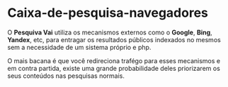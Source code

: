 # Caixa-de-pesquisa-navegadores

O <b>Pesquiva Vai</b> utiliza os mecanismos externos como o <b>Google</b>, <b>Bing</b>, <b>Yandex</b>, etc, para entragar os resultados públicos indexados no mesmos sem a necessidade de um sistema próprio e php.

O mais bacana é que você redireciona trafégo para esses mecanismos e em contra partida, existe uma grande probabilidade deles priorizarem os seus conteúdos nas pesquisas normais.

<img src="https://raw.githubusercontent.com/henriquetourinho/pesquisa_vai.github.io/main/exemplo.webp" alt="" style="max-width: 100%;">
